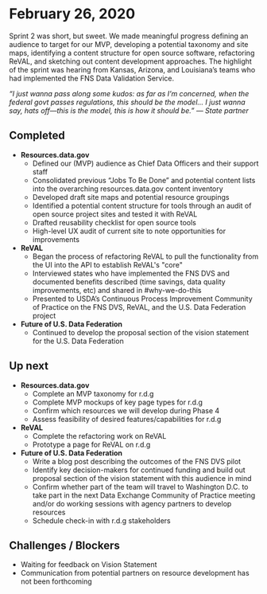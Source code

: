 # February 26, 2020

Sprint 2 was short, but sweet. We made meaningful progress defining an audience to target for our MVP, developing a potential taxonomy and site maps, identifying a content structure for open source software, refactoring ReVAL, and sketching out content development approaches. The highlight of the sprint was hearing from Kansas, Arizona, and Louisiana’s teams who had implemented the FNS Data Validation Service. 

*“I just wanna pass along some kudos: as far as I’m concerned, when the federal govt passes regulations, this should be the model…  I just wanna say, hats off—this is the model, this is how it should be.” — State partner*


## Completed
* **Resources.data.gov**
  * Defined our (MVP) audience as Chief Data Officers and their support staff
  * Consolidated previous “Jobs To Be Done” and potential content lists into the overarching resources.data.gov content inventory
  * Developed draft site maps and potential resource groupings
  * Identified a potential content structure for tools through an audit of open source project sites and tested it with ReVAL
  * Drafted reusability checklist for open source tools
  * High-level UX audit of current site to note opportunities for improvements
* **ReVAL**
  * Began the process of refactoring ReVAL to pull the functionality from the UI into the API to establish ReVAL's "core"
  * Interviewed states who have implemented the FNS DVS and documented benefits described (time savings, data quality improvements, etc) and shared in #why-we-do-this 
  * Presented to USDA’s Continuous Process Improvement Community of Practice on the FNS DVS, ReVAL, and the U.S. Data Federation project
* **Future of U.S. Data Federation**
  * Continued to develop the proposal section of the vision statement for the U.S. Data Federation 

## Up next

* **Resources.data.gov** 
  * Complete an MVP taxonomy for r.d.g
  * Complete MVP mockups of key page types for r.d.g 
  * Confirm which resources we will develop during Phase 4
  * Assess feasibility of desired features/capabilities for r.d.g
* **ReVAL** 
  * Complete the refactoring work on ReVAL 
  * Prototype a page for ReVAL on r.d.g
* **Future of U.S. Data Federation**
  * Write a blog post describing the outcomes of the FNS DVS pilot
  * Identify key decision-makers for continued funding and build out proposal section of the vision statement with this audience in mind
  * Confirm whether part of the team will travel to Washington D.C. to take part in the next Data Exchange Community of Practice meeting and/or do working sessions with agency partners to develop resources
  * Schedule check-in with r.d.g stakeholders 

## Challenges / Blockers 

* Waiting for feedback on Vision Statement
* Communication from potential partners on resource development has not been forthcoming

